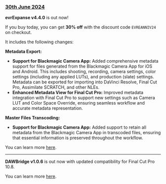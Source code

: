 ### [30th June 2024](/news/20240630)

**evrExpanse v4.4.0** is out now!

If you buy today, you can get **30% off** with the discount code `EVREANNIV24` on checkout.

It includes the following changes:

**Metadata Export:**
- **Support for Blackmagic Camera App:** Added comprehensive metadata support for files generated from the Blackmagic Camera App for iOS and Android. This includes shooting, recording, camera settings, color settings (including any applied LUTs), and production (slate) settings. Metadata can be exported for importing into DaVinci Resolve, Final Cut Pro, Assimilate SCRATCH, and other NLEs.
- **Enhanced Metadata View for Final Cut Pro:** Improved metadata integration with Final Cut Pro to support new settings such as Camera LUT and Color Space Override, ensuring seamless workflow and accurate metadata representation.

**Master Files Transcoding:**
- **Support for Blackmagic Camera App:** Added support to retain all metadata from the Blackmagic Camera App in transcoded files, ensuring that essential information is preserved throughout the workflow.

You can learn more [here](https://www.evrapp.cloud/evrexpanse).

---

**DAWBridge v1.0.6** is out now with updated compatibility for Final Cut Pro 10.8.

You can learn more [here](https://add.app/workflows-daw-bridge/).